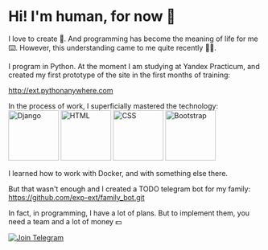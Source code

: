 # Hi! I'm human, for now 👻

I love to create 🤖. 
And programming has become the meaning of life for me ⌨️. 
However, this understanding came to me quite recently 🤷‍♂️.

I program in Python. At the moment I am studying at Yandex Practicum, and created my first prototype of the site in the first months of training:

http://ext.pythonanywhere.com


In the process of work, I superficially mastered the technology:
  <img src="https://cdn.icon-icons.com/icons2/2415/PNG/512/django_plain_logo_icon_146558.png" alt="Django" style="width:100px;"/>
  <img src="https://cdn.icon-icons.com/icons2/2415/PNG/512/html_original_wordmark_logo_icon_146478.png" alt="HTML" style="width:100px;"/>
  <img src="https://cdn.icon-icons.com/icons2/2415/PNG/512/css_original_wordmark_logo_icon_146576.png" alt="CSS" style="width:100px;"/>
  <img src="https://cdn.icon-icons.com/icons2/2415/PNG/512/bootstrap_plain_wordmark_logo_icon_146620.png" alt="Bootstrap" style="width:100px;"/>


I learned how to work with Docker, and with something else there.

But that wasn't enough and I created a TODO telegram bot for my family:
https://github.com/exp-ext/family_bot.git

In fact, in programming, I have a lot of plans. But to implement them, you need a team and a lot of money 💵


[![Join Telegram](https://img.shields.io/badge/My%20Telegram-Join-blue)](https://t.me/Borokin)
